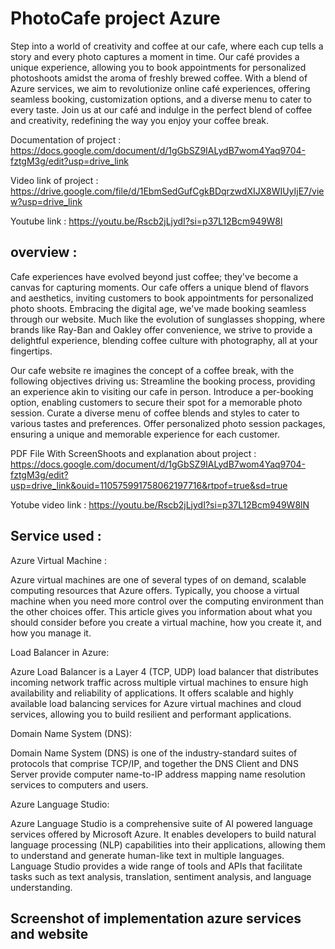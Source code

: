 # PhotoCafe project Azure

Step into a world of creativity and coffee at our cafe, where each cup tells a story and every photo captures a moment in time. Our café provides a unique experience, allowing you to book appointments for personalized photoshoots amidst the aroma of freshly brewed coffee. With a blend of Azure services, we aim to revolutionize online café experiences, offering seamless booking, customization options, and a diverse menu to cater to every taste. Join us at our café and indulge in the perfect blend of coffee and creativity, redefining the way you enjoy your coffee break.

Documentation of project : https://docs.google.com/document/d/1gGbSZ9IALydB7wom4Yaq9704-fztgM3g/edit?usp=drive_link

Video link of project : https://drive.google.com/file/d/1EbmSedGufCgkBDqrzwdXIJX8WIUyIjE7/view?usp=drive_link

Youtube link : https://youtu.be/Rscb2jLjydI?si=p37L12Bcm949W8l

## overview :

Cafe experiences have evolved beyond just coffee; they've become a canvas for capturing moments. Our cafe offers a unique blend of flavors and aesthetics, inviting customers to book appointments for personalized photo shoots. Embracing the digital age, we've made booking seamless through our website. Much like the evolution of sunglasses shopping, where brands like Ray-Ban and Oakley offer convenience, we strive to provide a delightful experience, blending coffee culture with photography, all at your fingertips. 

Our cafe website re imagines the concept of a coffee break, with the following objectives driving us:
Streamline the booking process, providing an experience akin to visiting our cafe in person. Introduce a per-booking option, enabling customers to secure their spot for a memorable photo session. Curate a diverse menu of coffee blends and styles to cater to various tastes and preferences. Offer personalized photo session packages, ensuring a unique and memorable experience for each customer.

PDF File With ScreenShoots and explanation about project : https://docs.google.com/document/d/1gGbSZ9IALydB7wom4Yaq9704-fztgM3g/edit?usp=drive_link&ouid=110575991758062197716&rtpof=true&sd=true

Yotube video link : https://youtu.be/Rscb2jLjydI?si=p37L12Bcm949W8lN

## Service used :

Azure Virtual Machine :

Azure virtual machines are one of several types of on demand, scalable computing resources that Azure offers. Typically, you choose a virtual machine when you need more control over the computing environment than the other choices offer. This article gives you information about what you should consider before you create a virtual machine, how you create it, and how you manage it.

Load Balancer in Azure:

Azure Load Balancer is a Layer 4 (TCP, UDP) load balancer that distributes incoming network traffic across multiple virtual machines to ensure high availability and reliability of applications. It offers scalable and highly available load balancing services for Azure virtual machines and cloud services, allowing you to build resilient and performant applications.

Domain Name System (DNS):

Domain Name System (DNS) is one of the industry-standard suites of protocols that comprise TCP/IP, and together the DNS Client and DNS Server provide computer name-to-IP address mapping name resolution services to computers and users.

Azure Language Studio:

Azure Language Studio is a comprehensive suite of AI powered language services offered by Microsoft Azure. It enables developers to build natural language processing (NLP) capabilities into their applications, allowing them to understand and generate human-like text in multiple languages. Language Studio provides a wide range of tools and APIs that facilitate tasks such as text analysis, translation, sentiment analysis, and language understanding.

## Screenshot of implementation azure services and website

